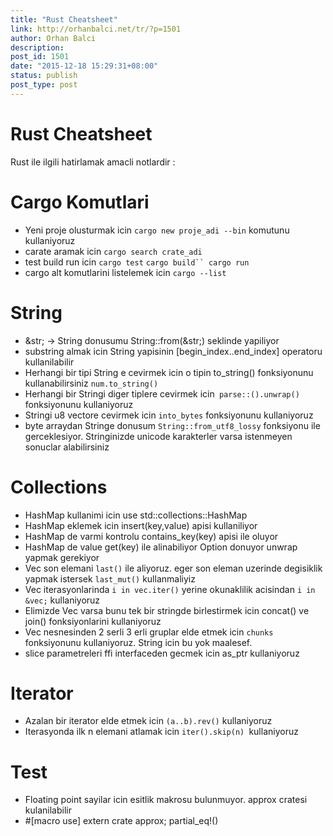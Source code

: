 ```yaml
---
title: "Rust Cheatsheet"
link: http://orhanbalci.net/tr/?p=1501
author: Orhan Balci
description: 
post_id: 1501
date: "2015-12-18 15:29:31+08:00"
status: publish
post_type: post
---
```


# Rust Cheatsheet

Rust ile ilgili hatirlamak amacli notlardir : 

# Cargo Komutlari

  * Yeni proje olusturmak icin `cargo new proje_adi --bin` komutunu kullaniyoruz
  * carate aramak icin `cargo search crate_adi`
  * test build run icin `cargo test` `cargo build`` cargo run`
  * cargo alt komutlarini listelemek icin `cargo --list`

# String

  * &str; -> String donusumu String::from(&str;) seklinde yapiliyor
  * substring almak icin String yapisinin [begin_index..end_index] operatoru kullanilabilir
  * Herhangi bir tipi String e cevirmek icin o tipin to_string() fonksiyonunu kullanabilirsiniz `num.to_string()`
  * Herhangi bir Stringi diger tiplere cevirmek icin` parse::().unwrap()` fonksiyonunu kullaniyoruz
  * Stringi u8 vectore cevirmek icin `into_bytes` fonksiyonunu kullaniyoruz
  * byte arraydan Stringe donusum `String::from_utf8_lossy` fonksiyonu ile gerceklesiyor. Stringinizde unicode karakterler varsa istenmeyen sonuclar alabilirsiniz

# Collections

  * HashMap kullanimi icin use std::collections::HashMap
  * HashMap eklemek icin insert(key,value) apisi kullaniliyor
  * HashMap de varmi kontrolu contains_key(key) apisi ile oluyor
  * HashMap de value get(key) ile alinabiliyor Option donuyor unwrap yapmak gerekiyor
  * Vec son elemani `last()` ile aliyoruz. eger son eleman uzerinde degisiklik yapmak istersek `last_mut()` kullanmaliyiz
  * Vec iterasyonlarinda `i in vec.iter()` yerine okunaklilik acisindan `i in &vec;` kullaniyoruz
  * Elimizde Vec varsa bunu tek bir stringde birlestirmek icin concat() ve join() fonksiyonlarini kullaniyoruz
  * Vec nesnesinden 2 serli 3 erli gruplar elde etmek icin `chunks` fonksiyonunu kullaniyoruz. String icin bu yok maalesef.
  * slice parametreleri ffi interfaceden gecmek icin as_ptr kullaniyoruz

# Iterator

  * Azalan bir iterator elde etmek icin `(a..b).rev()` kullaniyoruz
  * Iterasyonda ilk n elemani atlamak icin `iter().skip(n) `kullaniyoruz

# Test

  * Floating point sayilar icin esitlik makrosu bulunmuyor. approx cratesi kulanilabilir
  * #[macro use] extern crate approx; partial_eq!()
